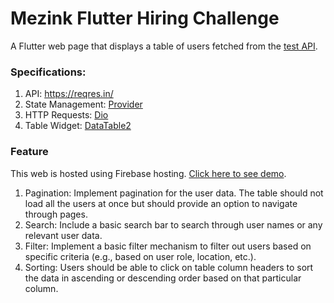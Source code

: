 # Mezink Flutter Hiring Challenge

A Flutter web page that displays a table of users fetched from the [test API](https://reqres.in/).

### Specifications:
1. API: https://reqres.in/
2. State Management: [Provider](https://pub.dev/packages/provider)
3. HTTP Requests: [Dio](https://pub.dev/packages/dio)
4. Table Widget: [DataTable2](https://pub.dev/packages/data_table_2)

### Feature
This web is hosted using Firebase hosting. [Click here to see demo](https://test-a6b03--539a89-fdlm06ex.web.app/).

1. Pagination: Implement pagination for the user data. The table should not load all
the users at once but should provide an option to navigate through pages.
2. Search: Include a basic search bar to search through user names or any relevant
user data.
3. Filter: Implement a basic filter mechanism to filter out users based on specific
criteria (e.g., based on user role, location, etc.).
4. Sorting: Users should be able to click on table column headers to sort the data in
ascending or descending order based on that particular column.
